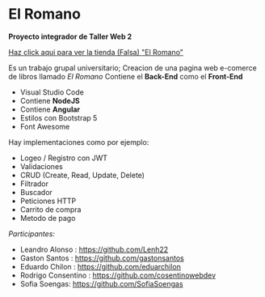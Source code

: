 # El Romano
**Proyecto integrador de Taller Web 2**

<a href="https://tp-taller-2-libros.vercel.app/" target="_blank">Haz click aqui para ver la tienda (Falsa) "El Romano"</a>

Es un trabajo grupal universitario; Creacion de una pagina web e-comerce de libros llamado _El Romano_ 
Contiene el **Back-End** como el **Front-End**
- Visual Studio Code
- Contiene **NodeJS**
- Contiene **Angular**
- Estilos con Bootstrap 5
- Font Awesome

Hay implementaciones como por ejemplo:
- Logeo / Registro con JWT
- Validaciones
- CRUD (Create, Read, Update, Delete)
- Filtrador
- Buscador
- Peticiones HTTP
- Carrito de compra
- Metodo de pago

_Participantes:_
- Leandro Alonso : https://github.com/Lenh22
- Gaston Santos : https://github.com/gastonsantos
- Eduardo Chilon : https://github.com/eduarchilon
- Rodrigo Consentino : https://github.com/cosentinowebdev
- Sofia Soengas: https://github.com/SofiaSoengas


